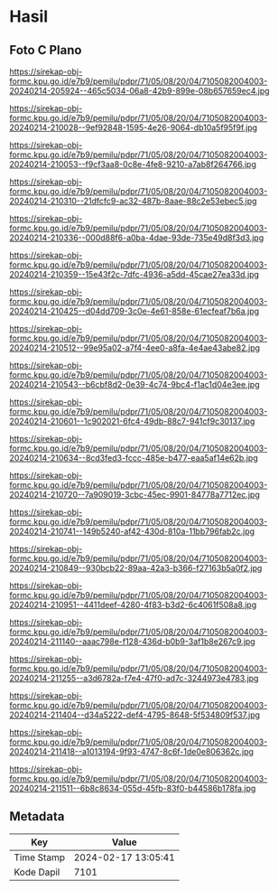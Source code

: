 # Hasil

## Foto C Plano

https://sirekap-obj-formc.kpu.go.id/e7b9/pemilu/pdpr/71/05/08/20/04/7105082004003-20240214-205924--465c5034-06a8-42b9-899e-08b657659ec4.jpg

https://sirekap-obj-formc.kpu.go.id/e7b9/pemilu/pdpr/71/05/08/20/04/7105082004003-20240214-210028--9ef92848-1595-4e26-9064-db10a5f95f9f.jpg

https://sirekap-obj-formc.kpu.go.id/e7b9/pemilu/pdpr/71/05/08/20/04/7105082004003-20240214-210053--f9cf3aa8-0c8e-4fe8-9210-a7ab8f264766.jpg

https://sirekap-obj-formc.kpu.go.id/e7b9/pemilu/pdpr/71/05/08/20/04/7105082004003-20240214-210310--21dfcfc9-ac32-487b-8aae-88c2e53ebec5.jpg

https://sirekap-obj-formc.kpu.go.id/e7b9/pemilu/pdpr/71/05/08/20/04/7105082004003-20240214-210336--000d88f6-a0ba-4dae-93de-735e49d8f3d3.jpg

https://sirekap-obj-formc.kpu.go.id/e7b9/pemilu/pdpr/71/05/08/20/04/7105082004003-20240214-210359--15e43f2c-7dfc-4936-a5dd-45cae27ea33d.jpg

https://sirekap-obj-formc.kpu.go.id/e7b9/pemilu/pdpr/71/05/08/20/04/7105082004003-20240214-210425--d04dd709-3c0e-4e61-858e-61ecfeaf7b6a.jpg

https://sirekap-obj-formc.kpu.go.id/e7b9/pemilu/pdpr/71/05/08/20/04/7105082004003-20240214-210512--99e95a02-a7f4-4ee0-a8fa-4e4ae43abe82.jpg

https://sirekap-obj-formc.kpu.go.id/e7b9/pemilu/pdpr/71/05/08/20/04/7105082004003-20240214-210543--b6cbf8d2-0e39-4c74-9bc4-f1ac1d04e3ee.jpg

https://sirekap-obj-formc.kpu.go.id/e7b9/pemilu/pdpr/71/05/08/20/04/7105082004003-20240214-210601--1c902021-6fc4-49db-88c7-941cf9c30137.jpg

https://sirekap-obj-formc.kpu.go.id/e7b9/pemilu/pdpr/71/05/08/20/04/7105082004003-20240214-210634--8cd3fed3-fccc-485e-b477-eaa5af14e62b.jpg

https://sirekap-obj-formc.kpu.go.id/e7b9/pemilu/pdpr/71/05/08/20/04/7105082004003-20240214-210720--7a909019-3cbc-45ec-9901-84778a7712ec.jpg

https://sirekap-obj-formc.kpu.go.id/e7b9/pemilu/pdpr/71/05/08/20/04/7105082004003-20240214-210741--149b5240-af42-430d-810a-11bb796fab2c.jpg

https://sirekap-obj-formc.kpu.go.id/e7b9/pemilu/pdpr/71/05/08/20/04/7105082004003-20240214-210849--930bcb22-89aa-42a3-b366-f27163b5a0f2.jpg

https://sirekap-obj-formc.kpu.go.id/e7b9/pemilu/pdpr/71/05/08/20/04/7105082004003-20240214-210951--4411deef-4280-4f83-b3d2-6c4061f508a8.jpg

https://sirekap-obj-formc.kpu.go.id/e7b9/pemilu/pdpr/71/05/08/20/04/7105082004003-20240214-211140--aaac798e-f128-436d-b0b9-3af1b8e267c9.jpg

https://sirekap-obj-formc.kpu.go.id/e7b9/pemilu/pdpr/71/05/08/20/04/7105082004003-20240214-211255--a3d6782a-f7e4-47f0-ad7c-3244973e4783.jpg

https://sirekap-obj-formc.kpu.go.id/e7b9/pemilu/pdpr/71/05/08/20/04/7105082004003-20240214-211404--d34a5222-def4-4795-8648-5f534809f537.jpg

https://sirekap-obj-formc.kpu.go.id/e7b9/pemilu/pdpr/71/05/08/20/04/7105082004003-20240214-211418--a1013194-9f93-4747-8c6f-1de0e806362c.jpg

https://sirekap-obj-formc.kpu.go.id/e7b9/pemilu/pdpr/71/05/08/20/04/7105082004003-20240214-211511--6b8c8634-055d-45fb-83f0-b44586b178fa.jpg


## Metadata

| Key        | Value               |
| ---------- | ------------------- |
| Time Stamp | 2024-02-17 13:05:41 |
| Kode Dapil | 7101                |



